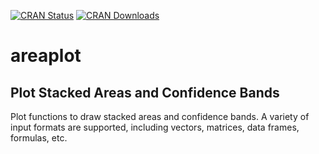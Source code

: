[![CRAN Status](http://r-pkg.org/badges/version/areaplot)](https://cran.r-project.org/package=areaplot)
[![CRAN Downloads](http://cranlogs.r-pkg.org/badges/areaplot)](https://cran.r-project.org/package=areaplot)

# areaplot

## Plot Stacked Areas and Confidence Bands

Plot functions to draw stacked areas and confidence bands. A variety of input
formats are supported, including vectors, matrices, data frames, formulas, etc.
